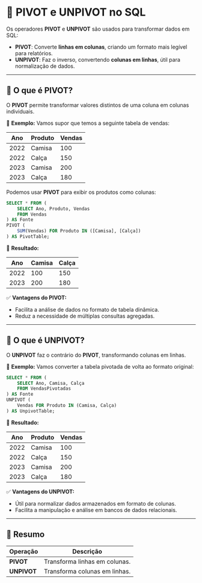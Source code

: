 # 🔄 PIVOT e UNPIVOT no SQL

Os operadores **PIVOT** e **UNPIVOT** são usados para transformar dados em SQL:
- **PIVOT**: Converte **linhas em colunas**, criando um formato mais legível para relatórios.
- **UNPIVOT**: Faz o inverso, convertendo **colunas em linhas**, útil para normalização de dados.

---

## 📌 **O que é PIVOT?**
O **PIVOT** permite transformar valores distintos de uma coluna em colunas individuais.

🔹 **Exemplo:** Vamos supor que temos a seguinte tabela de vendas:

| Ano  | Produto  | Vendas |
|------|---------|--------|
| 2022 | Camisa  | 100    |
| 2022 | Calça   | 150    |
| 2023 | Camisa  | 200    |
| 2023 | Calça   | 180    |

Podemos usar **PIVOT** para exibir os produtos como colunas:

```sql
SELECT * FROM (
    SELECT Ano, Produto, Vendas
    FROM Vendas
) AS Fonte
PIVOT (
    SUM(Vendas) FOR Produto IN ([Camisa], [Calça])
) AS PivotTable;
```

🔹 **Resultado:**

| Ano  | Camisa | Calça |
|------|--------|-------|
| 2022 | 100    | 150   |
| 2023 | 200    | 180   |

✅ **Vantagens do PIVOT:**
- Facilita a análise de dados no formato de tabela dinâmica.
- Reduz a necessidade de múltiplas consultas agregadas.

---

## 📌 **O que é UNPIVOT?**
O **UNPIVOT** faz o contrário do **PIVOT**, transformando colunas em linhas.

🔹 **Exemplo:** Vamos converter a tabela pivotada de volta ao formato original:

```sql
SELECT * FROM (
    SELECT Ano, Camisa, Calça
    FROM VendasPivotadas
) AS Fonte
UNPIVOT (
    Vendas FOR Produto IN (Camisa, Calça)
) AS UnpivotTable;
```

🔹 **Resultado:**

| Ano  | Produto | Vendas |
|------|---------|--------|
| 2022 | Camisa  | 100    |
| 2022 | Calça   | 150    |
| 2023 | Camisa  | 200    |
| 2023 | Calça   | 180    |

✅ **Vantagens do UNPIVOT:**
- Útil para normalizar dados armazenados em formato de colunas.
- Facilita a manipulação e análise em bancos de dados relacionais.

---

## 📌 **Resumo**
| Operação | Descrição |
|----------|-----------|
| **PIVOT**   | Transforma linhas em colunas. |
| **UNPIVOT** | Transforma colunas em linhas. |


